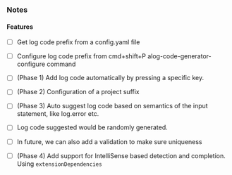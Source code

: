 ### Notes

#### Features
- [ ] Get log code prefix from a config.yaml file
- [ ] Configure log code prefix from cmd+shift+P alog-code-generator-configure command
- [ ] (Phase 1) Add log code automatically by pressing a specific key.
- [ ] (Phase 2) Configuration of a project suffix
- [ ] (Phase 3) Auto suggest log code based on semantics of the input statement, like log.error etc.
- [ ] Log code suggested would be randomly generated.
- [ ] In future, we can also add a validation to make sure uniqueness
- [ ] (Phase 4) Add support for IntelliSense based detection and completion. Using `extensionDependencies`

